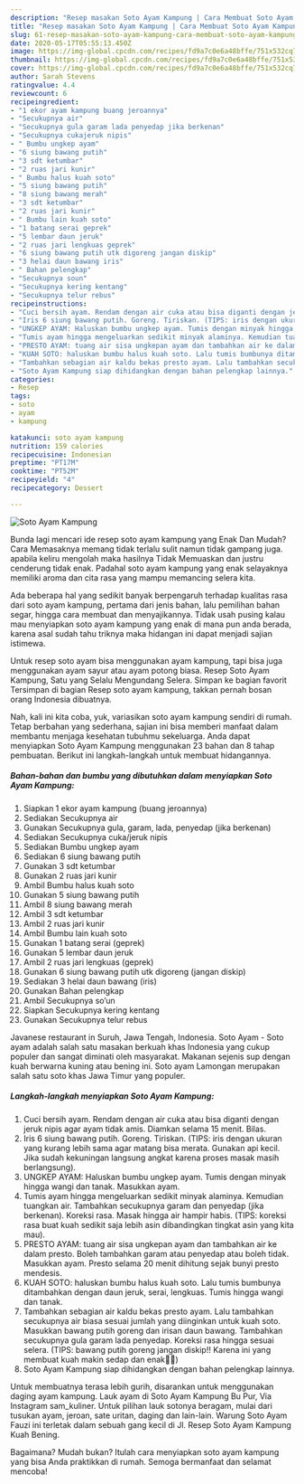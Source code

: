 ```yaml
---
description: "Resep masakan Soto Ayam Kampung | Cara Membuat Soto Ayam Kampung Yang Bikin Ngiler"
title: "Resep masakan Soto Ayam Kampung | Cara Membuat Soto Ayam Kampung Yang Bikin Ngiler"
slug: 61-resep-masakan-soto-ayam-kampung-cara-membuat-soto-ayam-kampung-yang-bikin-ngiler
date: 2020-05-17T05:55:13.450Z
image: https://img-global.cpcdn.com/recipes/fd9a7c0e6a48bffe/751x532cq70/soto-ayam-kampung-foto-resep-utama.jpg
thumbnail: https://img-global.cpcdn.com/recipes/fd9a7c0e6a48bffe/751x532cq70/soto-ayam-kampung-foto-resep-utama.jpg
cover: https://img-global.cpcdn.com/recipes/fd9a7c0e6a48bffe/751x532cq70/soto-ayam-kampung-foto-resep-utama.jpg
author: Sarah Stevens
ratingvalue: 4.4
reviewcount: 6
recipeingredient:
- "1 ekor ayam kampung buang jeroannya"
- "Secukupnya air"
- "Secukupnya gula garam lada penyedap jika berkenan"
- "Secukupnya cukajeruk nipis"
- " Bumbu ungkep ayam"
- "6 siung bawang putih"
- "3 sdt ketumbar"
- "2 ruas jari kunir"
- " Bumbu halus kuah soto"
- "5 siung bawang putih"
- "8 siung bawang merah"
- "3 sdt ketumbar"
- "2 ruas jari kunir"
- " Bumbu lain kuah soto"
- "1 batang serai geprek"
- "5 lembar daun jeruk"
- "2 ruas jari lengkuas geprek"
- "6 siung bawang putih utk digoreng jangan diskip"
- "3 helai daun bawang iris"
- " Bahan pelengkap"
- "Secukupnya soun"
- "Secukupnya kering kentang"
- "Secukupnya telur rebus"
recipeinstructions:
- "Cuci bersih ayam. Rendam dengan air cuka atau bisa diganti dengan jeruk nipis agar ayam tidak amis. Diamkan selama 15 menit. Bilas."
- "Iris 6 siung bawang putih. Goreng. Tiriskan. (TIPS: iris dengan ukuran yang kurang lebih sama agar matang bisa merata. Gunakan api kecil. Jika sudah kekuningan langsung angkat karena proses masak masih berlangsung)."
- "UNGKEP AYAM: Haluskan bumbu ungkep ayam. Tumis dengan minyak hingga wangi dan tanak. Masukkan ayam."
- "Tumis ayam hingga mengeluarkan sedikit minyak alaminya. Kemudian tuangkan air. Tambahkan secukupnya garam dan penyedap (jika berkenan). Koreksi rasa. Masak hingga air hampir habis. (TIPS: koreksi rasa buat kuah sedikit saja lebih asin dibandingkan tingkat asin yang kita mau)."
- "PRESTO AYAM: tuang air sisa ungkepan ayam dan tambahkan air ke dalam presto. Boleh tambahkan garam atau penyedap atau boleh tidak. Masukkan ayam. Presto selama 20 menit dihitung sejak bunyi presto mendesis."
- "KUAH SOTO: haluskan bumbu halus kuah soto. Lalu tumis bumbunya ditambahkan dengan daun jeruk, serai, lengkuas. Tumis hingga wangi dan tanak."
- "Tambahkan sebagian air kaldu bekas presto ayam. Lalu tambahkan secukupnya air biasa sesuai jumlah yang diinginkan untuk kuah soto. Masukkan bawang putih goreng dan irisan daun bawang. Tambahkan secukupnya gula garam lada penyedap. Koreksi rasa hingga sesuai selera. (TIPS: bawang putih goreng jangan diskip!! Karena ini yang membuat kuah makin sedap dan enak👍🏻)"
- "Soto Ayam Kampung siap dihidangkan dengan bahan pelengkap lainnya."
categories:
- Resep
tags:
- soto
- ayam
- kampung

katakunci: soto ayam kampung 
nutrition: 159 calories
recipecuisine: Indonesian
preptime: "PT17M"
cooktime: "PT52M"
recipeyield: "4"
recipecategory: Dessert

---
```



![Soto Ayam Kampung](https://img-global.cpcdn.com/recipes/fd9a7c0e6a48bffe/751x532cq70/soto-ayam-kampung-foto-resep-utama.jpg)

Bunda lagi mencari ide resep soto ayam kampung yang Enak Dan Mudah? Cara Memasaknya memang tidak terlalu sulit namun tidak gampang juga. apabila keliru mengolah maka hasilnya Tidak Memuaskan dan justru cenderung tidak enak. Padahal soto ayam kampung yang enak selayaknya memiliki aroma dan cita rasa yang mampu memancing selera kita.

Ada beberapa hal yang sedikit banyak berpengaruh terhadap kualitas rasa dari soto ayam kampung, pertama dari jenis bahan, lalu pemilihan bahan segar, hingga cara membuat dan menyajikannya. Tidak usah pusing kalau mau menyiapkan soto ayam kampung yang enak di mana pun anda berada, karena asal sudah tahu triknya maka hidangan ini dapat menjadi sajian istimewa.

Untuk resep soto ayam bisa menggunakan ayam kampung, tapi bisa juga menggunakan ayam sayur atau ayam potong biasa. Resep Soto Ayam Kampung, Satu yang Selalu Mengundang Selera. Simpan ke bagian favorit Tersimpan di bagian Resep soto ayam kampung, takkan pernah bosan orang Indonesia dibuatnya.


Nah, kali ini kita coba, yuk, variasikan soto ayam kampung sendiri di rumah. Tetap berbahan yang sederhana, sajian ini bisa memberi manfaat dalam membantu menjaga kesehatan tubuhmu sekeluarga. Anda dapat menyiapkan Soto Ayam Kampung menggunakan 23 bahan dan 8 tahap pembuatan. Berikut ini langkah-langkah untuk membuat hidangannya.

<!--inarticleads1-->

##### Bahan-bahan dan bumbu yang dibutuhkan dalam menyiapkan Soto Ayam Kampung:

1. Siapkan 1 ekor ayam kampung (buang jeroannya)
1. Sediakan Secukupnya air
1. Gunakan Secukupnya gula, garam, lada, penyedap (jika berkenan)
1. Sediakan Secukupnya cuka/jeruk nipis
1. Sediakan  Bumbu ungkep ayam
1. Sediakan 6 siung bawang putih
1. Gunakan 3 sdt ketumbar
1. Gunakan 2 ruas jari kunir
1. Ambil  Bumbu halus kuah soto
1. Gunakan 5 siung bawang putih
1. Ambil 8 siung bawang merah
1. Ambil 3 sdt ketumbar
1. Ambil 2 ruas jari kunir
1. Ambil  Bumbu lain kuah soto
1. Gunakan 1 batang serai (geprek)
1. Gunakan 5 lembar daun jeruk
1. Ambil 2 ruas jari lengkuas (geprek)
1. Gunakan 6 siung bawang putih utk digoreng (jangan diskip)
1. Sediakan 3 helai daun bawang (iris)
1. Gunakan  Bahan pelengkap
1. Ambil Secukupnya so’un
1. Siapkan Secukupnya kering kentang
1. Gunakan Secukupnya telur rebus


Javanese restaurant in Suruh, Jawa Tengah, Indonesia. Soto Ayam - Soto ayam adalah salah satu masakan berkuah khas Indonesia yang cukup populer dan sangat diminati oleh masyarakat. Makanan sejenis sup dengan kuah berwarna kuning atau bening ini. Soto ayam Lamongan merupakan salah satu soto khas Jawa Timur yang populer. 

<!--inarticleads2-->

##### Langkah-langkah menyiapkan Soto Ayam Kampung:

1. Cuci bersih ayam. Rendam dengan air cuka atau bisa diganti dengan jeruk nipis agar ayam tidak amis. Diamkan selama 15 menit. Bilas.
1. Iris 6 siung bawang putih. Goreng. Tiriskan. (TIPS: iris dengan ukuran yang kurang lebih sama agar matang bisa merata. Gunakan api kecil. Jika sudah kekuningan langsung angkat karena proses masak masih berlangsung).
1. UNGKEP AYAM: Haluskan bumbu ungkep ayam. Tumis dengan minyak hingga wangi dan tanak. Masukkan ayam.
1. Tumis ayam hingga mengeluarkan sedikit minyak alaminya. Kemudian tuangkan air. Tambahkan secukupnya garam dan penyedap (jika berkenan). Koreksi rasa. Masak hingga air hampir habis. (TIPS: koreksi rasa buat kuah sedikit saja lebih asin dibandingkan tingkat asin yang kita mau).
1. PRESTO AYAM: tuang air sisa ungkepan ayam dan tambahkan air ke dalam presto. Boleh tambahkan garam atau penyedap atau boleh tidak. Masukkan ayam. Presto selama 20 menit dihitung sejak bunyi presto mendesis.
1. KUAH SOTO: haluskan bumbu halus kuah soto. Lalu tumis bumbunya ditambahkan dengan daun jeruk, serai, lengkuas. Tumis hingga wangi dan tanak.
1. Tambahkan sebagian air kaldu bekas presto ayam. Lalu tambahkan secukupnya air biasa sesuai jumlah yang diinginkan untuk kuah soto. Masukkan bawang putih goreng dan irisan daun bawang. Tambahkan secukupnya gula garam lada penyedap. Koreksi rasa hingga sesuai selera. (TIPS: bawang putih goreng jangan diskip!! Karena ini yang membuat kuah makin sedap dan enak👍🏻)
1. Soto Ayam Kampung siap dihidangkan dengan bahan pelengkap lainnya.


Untuk membuatnya terasa lebih gurih, disarankan untuk menggunakan daging ayam kampung. Lauk ayam di Soto Ayam Kampung Bu Pur, Via Instagram sam_kuliner. Untuk pilihan lauk sotonya beragam, mulai dari tusukan ayam, jeroan, sate uritan, daging dan lain-lain. Warung Soto Ayam Fauzi ini terletak dalam sebuah gang kecil di Jl. Resep Soto Ayam Kampung Kuah Bening. 

Bagaimana? Mudah bukan? Itulah cara menyiapkan soto ayam kampung yang bisa Anda praktikkan di rumah. Semoga bermanfaat dan selamat mencoba!
